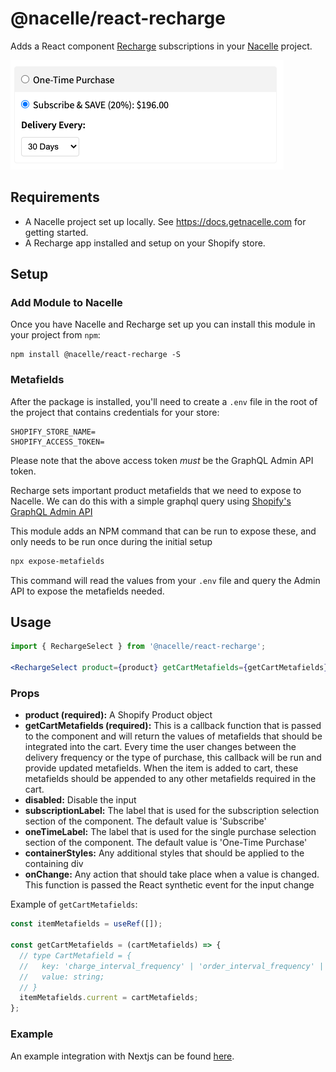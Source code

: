 # @nacelle/react-recharge

Adds a React component [Recharge](https://rechargepayments.com/) subscriptions in your [Nacelle](https://getnacelle.com/) project.

![Image of RechargeSelect Component](component.png)

## Requirements

- A Nacelle project set up locally. See https://docs.getnacelle.com for getting started.
- A Recharge app installed and setup on your Shopify store.

## Setup

### Add Module to Nacelle

Once you have Nacelle and Recharge set up you can install this module in your project from `npm`:

```
npm install @nacelle/react-recharge -S
```

### Metafields

After the package is installed, you'll need to create a `.env` file in the root of the project that contains credentials for your store:

```
SHOPIFY_STORE_NAME=
SHOPIFY_ACCESS_TOKEN=
```

Please note that the above access token _must_ be the GraphQL Admin API token.

Recharge sets important product metafields that we need to expose to Nacelle. We can do this with a simple graphql query using [Shopify's GraphQL Admin API](https://help.shopify.com/en/api/graphql-admin-api/reference/object/metafieldstorefrontvisibility)

This module adds an NPM command that can be run to expose these, and only needs to be run once during the initial setup

```sh
npx expose-metafields
```

This command will read the values from your `.env` file and query the Admin API to expose the metafields needed.

## Usage

```jsx
import { RechargeSelect } from '@nacelle/react-recharge';

<RechargeSelect product={product} getCartMetafields={getCartMetafields} />;
```

### Props

- **product (required):** A Shopify Product object
- **getCartMetafields (required):** This is a callback function that is passed to the component and will return the values of metafields that should be integrated into the cart. Every time the user changes between the delivery frequency or the type of purchase, this callback will be run and provide updated metafields. When the item is added to cart, these metafields should be appended to any other metafields required in the cart.
- **disabled:** Disable the input
- **subscriptionLabel:** The label that is used for the subscription selection section of the component. The default value is 'Subscribe'
- **oneTimeLabel:** The label that is used for the single purchase selection section of the component. The default value is 'One-Time Purchase'
- **containerStyles:** Any additional styles that should be applied to the containing div
- **onChange:** Any action that should take place when a value is changed. This function is passed the React synthetic event for the input change

Example of `getCartMetafields`:

```js
const itemMetafields = useRef([]);

const getCartMetafields = (cartMetafields) => {
  // type CartMetafield = {
  //   key: 'charge_interval_frequency' | 'order_interval_frequency' | 'order_interval_unit';
  //   value: string;
  // }
  itemMetafields.current = cartMetafields;
};
```

### Example

An example integration with Nextjs can be found [here](https://github.com/getnacelle/nacelle-react/tree/master/examples/withRecharge).

